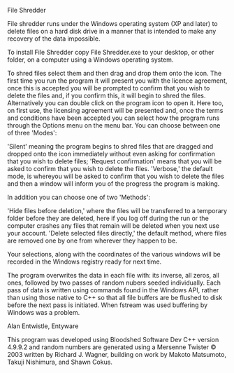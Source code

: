 File Shredder

File shredder runs under the Windows operating system (XP and later) to delete files on a hard disk drive in a manner that is 
intended to make any recovery of the data impossible.

To install File Shredder copy File Shredder.exe to your desktop, or other folder, on a computer using a Windows operating 
system.

To shred files select them and then drag and drop them onto the icon. The first time you run the program it will present you 
with the licence agreement, once this is accepted you will be prompted to confirm that you wish to delete the files and, if 
you confirm this, it will begin to shred the files. Alternatively you can double click on the program icon to open it. Here 
too, on first use, the licensing agreement will be presented and, once the terms and conditions have been accepted you can 
select how the program runs through the Options menu on the menu bar. You can choose between one of three 'Modes':

   'Silent' meaning the program begins to shred files that are dragged and dropped onto the icon immediately without even 
      asking for confirmation that you wish to delete files; 
   'Request confirmation' means that you will be asked to confirm that you wish to delete the files.
   'Verbose,' the default mode, is whereyou will be asked to confirm that you wish to delete the files and then a window 
   will inform you of the progress the program is making.

In addition you can choose one of two 'Methods':
 
  'Hide files before deletion,' where the files will be transferred to a temporary folder before they are deleted, here if
      you log off during the run or the computer crashes any files that remain will be deleted when you next use your account.
   'Delete selected files directly,' the default method, where files are removed one by one from wherever they happen to be.

Your selections, along with the coordinates of the various windows will be recorded in the Windows registry ready for next 
time. 

The program overwrites the data in each file with: its inverse, all zeros, all ones, followed by two passes of random nubers 
seeded individually. Each pass of data is written using commands found in the Windows API, rather than using those native to 
C++ so that all file buffers are be flushed to disk before the next pass is initiated. When fstream was used buffering by 
Windows was a problem.

Alan Entwistle, Entyware

This program was developed using Bloodshed Software Dev C++ version 4.9.9.2 and random numbers are generated using a Mersenne
Twister © 2003 written by Richard J. Wagner, building on work by Makoto Matsumoto, Takuji Nishimura, and Shawn Cokus.

